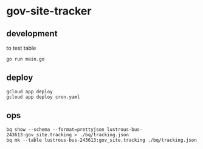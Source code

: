 # gov-site-tracker

## development

to test table

```shell
go run main.go
```

## deploy

```shell
gcloud app deploy
gcloud app deploy cron.yaml
```

## ops

```shell
bq show --schema --format=prettyjson lustrous-bus-243613:gov_site.tracking > ./bq/tracking.json
bq mk --table lustrous-bus-243613:gov_site.tracking ./bq/tracking.json
```
